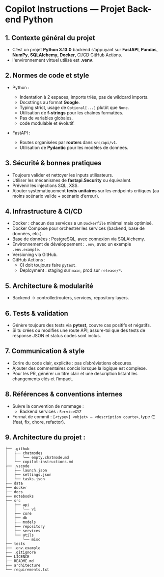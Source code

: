 # Copilot Instructions — Projet Back-end Python

## 1. Contexte général du projet

- C’est un projet **Python 3.13.0** backend s’appuyant sur **FastAPI**, **Pandas**, **NumPy**, **SQLAlchemy**, **Docker**, CI/CD GitHub Actions.
- l'environnement virtuel utilisé est **.venv**.

## 2. Normes de code et style

- Python :

  - Indentation à 2 espaces, imports triés, pas de wildcard imports.
  - Docstrings au format **Google**.
  - Typing strict, usage de `Optional[...]` plutôt que `None`.
  - Utilisation de **f-strings** pour les chaînes formatées.
  - Pas de variables globales.
  - code modulable et évolutif.

- FastAPI :
  - Routes organisées par **routers** dans `src/api/v1`.
  - Utilisation de **Pydantic** pour les modèles de données.

## 3. Sécurité & bonnes pratiques

- Toujours valider et nettoyer les inputs utilisateurs.
- Utiliser les mécanismes de **fastapi.Security** ou équivalent.
- Prévenir les injections SQL, XSS.
- Ajouter systématiquement **tests unitaires** sur les endpoints critiques (au moins scénario valide + scénario d’erreur).

## 4. Infrastructure & CI/CD

- Docker : chacun des services a un `Dockerfile` minimal mais optimisé.
- Docker Compose pour orchestrer les services (backend, base de données, etc.).
- Base de données : PostgreSQL, avec connexion via SQLAlchemy.
- Environnement de développement : `.env`, avec un exemple `.env.example`.
- Versioning via GitHub.
- GitHub Actions :
  - CI doit toujours faire `pytest`.
  - Deployment : staging sur `main`, prod sur `release/*`.

## 5. Architecture & modularité

- Backend → controller/routers, services, repository layers.

## 6. Tests & validation

- Génère toujours des tests via **pytest**, couvre cas positifs et négatifs.
- Si tu crées ou modifies une route API, assure-toi que des tests de response JSON et status codes sont inclus.

## 7. Communication & style

- Écrire du code clair, explicite : pas d’abréviations obscures.
- Ajouter des commentaires concis lorsque la logique est complexe.
- Pour les PR, générer un titre clair et une description listant les changements clés et l’impact.

## 8. Références & conventions internes

- Suivre la convention de nommage :
  - Backend services : `ServiceXYZ`
- Format de commit : `[<type>] <objet> – <description courte>`, type ∈ {feat, fix, chore, refactor}.

## 9. Architecture du projet :

```
├── .github
│   ├── chatmodes
│   │   └── empty.chatmode.md
│   └── copilot-instructions.md
├── .vscode
│   ├── launch.json
│   ├── settings.json
│   └── tasks.json
├── data
├── docker
├── docs
├── notebooks
├── src
│   ├── api
│   │   └── v1
│   ├── core
│   ├── db
│   ├── models
│   ├── repository
│   ├── services
│   └── utils
│       └── misc
├── tests
├── .env.example
├── .gitignore
├── LICENCE
├── README.md
├── architecture
└── requirements.txt
```
